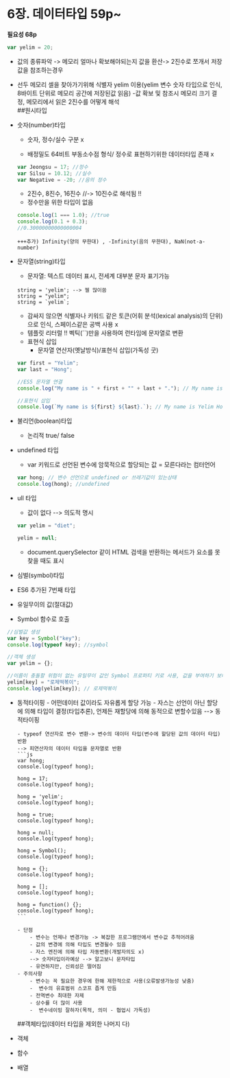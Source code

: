 # 6장. 데이터타입 59p~

**필요성 68p**

```js
var yelim = 20;
```

- 값의 종류파악 -> 메모리 얼마나 확보해야되는지 값을 환산-> 2진수로 쪼개서 저장
  값을 참조하는경우
- 선두 메모리 셀을 찾아가기위해 식별자 yelim 이용(yelim 변수 숫자 타입으로 인식, 8바이트 단위로 메모리 공간에 저장된값 읽음) -값 확보 및 참조시 메모리 크기 결정, 메모리에서 읽은 2진수를 어떻게 해석  
  ##원시타입
- 숫자(number)타입

  - 숫자, 정수/실수 구분 x

  - 배정밀도 64비트 부동소수점 형식/ 정수로 표현하기위한 데이터타입 존재 x

  ```js
  var Jeongsu = 17; //정수
  var Silsu = 10.12; //실수
  var Negative = -20; //음의 정수
  ```

  - 2진수, 8진수, 16진수 //-> 10진수로 해석됨 !!
  - 정수만을 위한 타입이 없음

  ```js
  console.log(1 === 1.0); //true
  console.log(0.1 + 0.3);
  //0.30000000000000004
  ```

  ```
  +++추가) Infinity(양의 무한대) , -Infinity(음의 무한대), NaN(not-a-number)
  ```

- 문자열(string)타입

  - 문자열: 텍스트 데이터 표시, 전세계 대부분 문자 표기가능

  ```
  string = 'yelim'; --> 젤 많이씀
  string = "yelim";
  string = `yelim`;
  ```

  - 감싸지 않으면 식별자나 키워드 같은 토큰(어휘 분석(lexical analysis)의 단위)으로 인식, 스페이스같은 공백 사용 x
  - 템플릿 리터럴 !! 벡틱(``)만을 사용하여 런타임에 문자열로 변환
  - 표현식 삽입
    - 문자열 연산자(옛날방식)/표현식 삽입(가독성 굿)

  ```js
  var first = "Yelim";
  var last = "Hong";

  //ES5 문자열 연결
  console.log("My name is " + first + "" + last + "."); // My name is Yelim Hong.

  //표현식 삽입
  console.log(`My name is ${first} ${last}.`); // My name is Yelim Hong.
  ```

- 불리언(boolean)타입

  - 논리적 true/ false

- undefined 타입
  - var 키워드로 선언된 변수에 암묵적으로 할당되는 값 = 모른다라는 컴터언어
  ```js
  var hong; // 변수 선언으로 undefined or 쓰레기값이 있는상태
  console.log(hong); //undefined
  ```
- ull 타입

  - 값이 없다 --> 의도적 명시

  ```js
  var yelim = "diet";

  yelim = null;
  ```

  - document.querySelector 같이 HTML 검색을 반환하는 메서드가 요소를 못찾을 때도 표시

- 심벌(symbol)타입
- ES6 추가된 7번째 타입
- 유일무이의 값(절대값)
- Symbol 함수로 호출

```js
//심벌값 생성
var key = Symbol("key");
console.log(typeof key); //symbol

//객체 생성
var yelim = {};

//이름이 충돌할 위험이 없는 유일무이 값인 Symbol 프로퍼티 키로 사용, 값을 부여하기 보다는 정의내리는것에 가깝
yelim[key] = "로제떡볶이";
console.log(yelim[key]); // 로제떡볶이
```

- 동적타이핑 - 어떤데이터 값이라도 자유롭게 할당 가능 - 자스는 선언이 아닌 할당에 의해 타입이 결정(타입추론), 언제든 재할당에 의해 동적으로 변할수있음 --> 동적타이핑

      - typeof 연산자로 변수 변환-> 변수의 데이터 타입(변수에 할당된 값의 데이터 타입) 반환
      --> 피연산자의 데이터 타입을 문자열로 반환
      ```js
      var hong;
      console.log(typeof hong);

      hong = 17;
      console.log(typeof hong);

      hong = 'yelim';
      console.log(typeof hong);

      hong = true;
      console.log(typeof hong);

      hong = null;
      console.log(typeof hong);

      hong = Symbol();
      console.log(typeof hong);

      hong = {};
      console.log(typeof hong);

      hong = [];
      console.log(typeof hong);

      hong = function() {};
      console.log(typeof hong);
      ```

      - 단점
          - 변수는 언제나 변경가능 -> 복잡한 프로그램안에서 변수값 추적어려움
          - 값의 변경에 의해 타입도 변경될수 있음
          - 자스 엔진에 의해 타입 자동변환(개발자의도 x)
          --> 숫자타입이라예상 --> 알고보니 문자타입
          - 유연하지만, 신뢰성은 떨어짐
      - 주의사항
          - 변수는 꼭 필요한 경우에 한해 제한적으로 사용(오류발생가능성 낮춤)
          -  변수의 유효범위 스코프 좁게 만듬
          - 전역변수 최대한 자제
          - 상수를 더 많이 사용
          -  변수네이밍 잘하자(목적, 의미 - 협업시 가독성)

  ##객체타입(데이터 타입을 제외한 나머지 다)

- 객체
- 함수
- 배열
